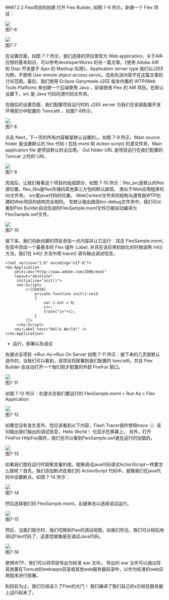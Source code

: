 ###7.2.2 Flex项目的创建
打开 Flex Builder, 如图 7-6 所示，新建一个 Flex 项目：


![](/assets/im22222222222222age004.jpg)  
图7-6



![](/assets/im23123123123age005.jpg)  
图7-7


在设置页面，如图 7-7 所示，我们选择的项目类型为 Web application，关于AIR 应用的基本知识，可以参考developerWorks 的另一篇文章，《使用 Adobe AIR 和 Dojo 开发基于 Ajax 的 Mashup 应用》。Application server type 我们以J2EE为例，不使用 Use remote object access servic。这些先进内容不在这篇文章的讨论范围。最后，我们使用 Eclipse Ganymede J2EE 版本内置的 WTP(Web Tools Platform) 来创建一个后端使用 Java ，前端使用 Flex 的 AIR 项目。在默认设置下，src 是 Java 代码的源代码文件夹。

在随后的设置页面，我们配置项目运行时的 J2EE server 为我们在安装配置开发环境部分中配置的 Tomcat6 ，如图7-8所示。


![](/assets/ima123123123123123ge006.jpg)  
图7-8


点击 Next，下一页的所有内容都是默认设置的。。如图 7-9 所示，Main source folder 是设置默认的 flex 代码 ( 包括 mxml 和 Action script) 的源文件夹，Main application file 是项目默认的主应用。 Out folder URL 是项目运行在我们配置的 Tomcat 上时的 URL.


![](/assets/im12312312312age007.jpg)  
图7-9

完成后，让我们看看这个项目的组成部分，如图 7-10 所示：flex_src是默认的flex源位置，flex_libs是flex存储的其他第三方包的默认路径。 类似于Web应用程序的lib文件夹。 src是java代码的位置。 WebContent文件夹的结构与通常由WTP创建的Web项目的结构完全相同。 在默认输出路径bin-debug文件夹中，我们可以看到Flex Builder自动生成的FlexSample.mxml文件已被自动编译为FlexSample.swf文件。


![](/assets/ima123123123123ge008.jpg)  
图7-10


接下来，我们向新创建的项目添加一点内容并让它运行：双击 FlexSample.mxml, 在其中添加一个最基本的 Flex 组件 :Label, 并且在该应用初始化的时候调用 init() 方法。我们在 init() 方法中用 trace() 语句输出调试信息。 


```
<?xml version="1.0" encoding="utf-8"?>
<mx:Application
    xmlns:mx="http://www.adobe.com/2006/mxml"
    layout="absolute"
     initialize="init()">
     <mx:Script>
         <![CDATA[
             private function init():void
             {
                 var i:int = 0;
                 i++;
                 trace("i="+i);
             }
         ]]>
     </mx:Script>
    <mx:Label text="Hello World!" />
</mx:Application>
```

- 运行，部署以及调试

右键点击项目 ->Run As->Run On Server 如图 7-11 所示：接下来的几页是默认选中的，当我们可以看到，该项目将部署到我们配置的 tomcat6。并且 Flex Builder 会自动打开一个我们刚才配置的外部 FireFox 窗口。


![](/assets/ima123123123123ge009.jpg)  
图7-11


如图 7-12 所示：右键点击我们要运行的 FlexSample.mxml > Run As > Flex Application


![](/assets/im11123123123123age010.jpg)  
图7-12


如果您没有发生意外，您应该看到以下内容，Flash Tracer插件使用trace（）语句输出我们输出的调试信息，Hello World！ 也显示在屏幕上。 另外，打开FireFox HttpFox插件，我们也可以看到FlexSample.swf是在运行时加载的。

![](/assets/im123124123123age011.jpg)  
图7-13

如果我们想在运行时观察变量的值，就像调试java代码调试ActionScript一样要怎么做呢？首先，我们添加断点在我们的 ActionScript 代码中，就像我们在java代码中设置断点。如图 7-14 所示：


![](/assets/im123123123123age012.jpg)  
图7-14


然后选择我们的 FlexSample.mxml，右键单击以选择调试运行。


![](/assets/im123123123123age013.jpg)  
图7-15


然后，当我们提示时，我们切换到Flex的调试视图，如我们所见，我们可以轻松地调试Flex代码了，这感觉就像是在调试Java代码。


![](/assets/ima123123123123ge014.jpg)  
图7-16


使用WTP，我们可以将项目导出为标准 war 文件。 导出的 war 文件可以通过将其放置在Tomcat的webapps目录或其他web服务器目录中，以作为标准的web应用程序进行部署。

到目前为止，我们已经进入了Flex的大门！ 我们编译了我们自己的s已经在服务器上运行起来了。